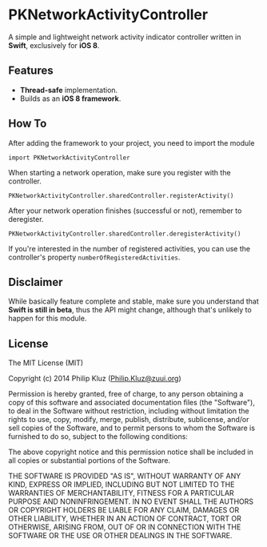 PKNetworkActivityController
===========================
A simple and lightweight network activity indicator controller written in **Swift**, exclusively for **iOS 8**.
## Features
- **Thread-safe** implementation.
- Builds as an **iOS 8 framework**.

## How To
After adding the framework to your project, you need to import the module
```
import PKNetworkActivityController
```

When starting a network operation, make sure you register with the controller.

```
PKNetworkActivityController.sharedController.registerActivity()
```

After your network operation finishes (successful or not), remember to deregister.

```
PKNetworkActivityController.sharedController.deregisterActivity()
```

If you're interested in the number of registered activities, you can use the controller's property `numberOfRegisteredActivities`.

## Disclaimer

While basically feature complete and stable, make sure you understand that **Swift is still in beta**, thus the API might change, although that's unlikely to happen for this module.

## License

The MIT License (MIT)

Copyright (c) 2014 Philip Kluz (Philip.Kluz@zuui.org)

Permission is hereby granted, free of charge, to any person obtaining a copy
of this software and associated documentation files (the "Software"), to deal
in the Software without restriction, including without limitation the rights
to use, copy, modify, merge, publish, distribute, sublicense, and/or sell
copies of the Software, and to permit persons to whom the Software is
furnished to do so, subject to the following conditions:

The above copyright notice and this permission notice shall be included in all
copies or substantial portions of the Software.

THE SOFTWARE IS PROVIDED "AS IS", WITHOUT WARRANTY OF ANY KIND, EXPRESS OR
IMPLIED, INCLUDING BUT NOT LIMITED TO THE WARRANTIES OF MERCHANTABILITY,
FITNESS FOR A PARTICULAR PURPOSE AND NONINFRINGEMENT. IN NO EVENT SHALL THE
AUTHORS OR COPYRIGHT HOLDERS BE LIABLE FOR ANY CLAIM, DAMAGES OR OTHER
LIABILITY, WHETHER IN AN ACTION OF CONTRACT, TORT OR OTHERWISE, ARISING FROM,
OUT OF OR IN CONNECTION WITH THE SOFTWARE OR THE USE OR OTHER DEALINGS IN THE
SOFTWARE.
